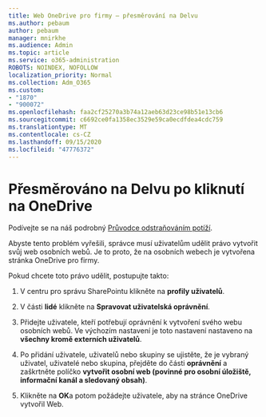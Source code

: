 ```yaml
---
title: Web OneDrive pro firmy – přesměrování na Delvu
ms.author: pebaum
author: pebaum
manager: mnirkhe
ms.audience: Admin
ms.topic: article
ms.service: o365-administration
ROBOTS: NOINDEX, NOFOLLOW
localization_priority: Normal
ms.collection: Adm_O365
ms.custom:
- "1870"
- "900072"
ms.openlocfilehash: faa2cf25270a3b74a12aeb63d23ce98b51e13cb6
ms.sourcegitcommit: c6692ce0fa1358ec3529e59ca0ecdfdea4cdc759
ms.translationtype: MT
ms.contentlocale: cs-CZ
ms.lasthandoff: 09/15/2020
ms.locfileid: "47776372"
---
```

# <a name="redirected-to-delve-after-you-click-onedrive"></a>Přesměrováno na Delvu po kliknutí na OneDrive

Podívejte se na náš podrobný [Průvodce odstraňováním potíží](https://docs.microsoft.com/sharepoint/support/sites/troubleshooting-guide-for-sites-stopped-at-provisioning).

Abyste tento problém vyřešili, správce musí uživatelům udělit právo vytvořit svůj web osobních webů. Je to proto, že na osobních webech je vytvořena stránka OneDrive pro firmy.

Pokud chcete toto právo udělit, postupujte takto:

1. V centru pro správu SharePointu klikněte na **profily uživatelů**.

2. V části **lidé** klikněte na **Spravovat uživatelská oprávnění**.

3. Přidejte uživatele, kteří potřebují oprávnění k vytvoření svého webu osobních webů. Ve výchozím nastavení je toto nastavení nastaveno na **všechny kromě externích uživatelů**.

4. Po přidání uživatele, uživatelů nebo skupiny se ujistěte, že je vybraný uživatel, uživatelé nebo skupina, přejděte do části **oprávnění** a zaškrtněte políčko **vytvořit osobní web (povinné pro osobní úložiště, informační kanál a sledovaný obsah)**.

5. Klikněte na **OK**a potom požádejte uživatele, aby na stránce OneDrive vytvořil Web.
